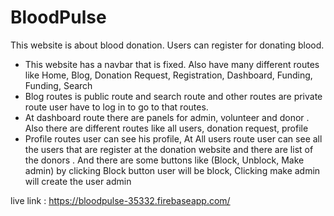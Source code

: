 # BloodPulse

This website is about blood donation. Users can register for donating blood.

- This website has a navbar that is fixed. Also have many different routes like Home, Blog, Donation Request, Registration, Dashboard, Funding, Funding, Search
- Blog routes is public route and search route and other routes are private route user have to log in to go to that routes.
- At dashboard route there are panels for admin, volunteer and donor . Also there are different routes like all users, donation request, profile
- Profile routes user can see his profile, At All users route user can see all the users that are register at the donation website and there are list of the donors . And there are some buttons like (Block, Unblock, Make admin) by clicking Block button user will be block, Clicking make admin will create the user admin

live link : https://bloodpulse-35332.firebaseapp.com/
